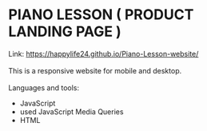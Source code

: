 # PIANO LESSON ( PRODUCT LANDING PAGE )
Link: https://happylife24.github.io/Piano-Lesson-website/
<br>
<br>
This is a responsive website for mobile and desktop.
<br>
<br>
Languages and tools:
<br>
   <ul>
     <li>JavaScript</li>
     <li>used JavaScript Media Queries</li>
     <li>HTML</li>
  </ul>
